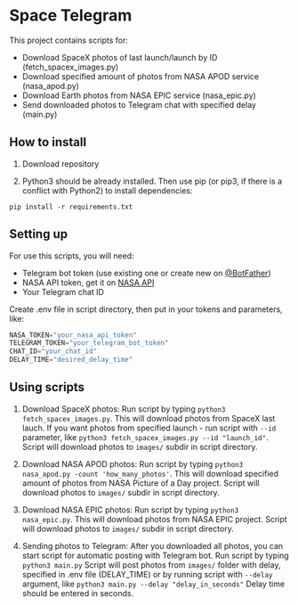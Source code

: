 # Space Telegram
This project contains scripts for:
- Download SpaceX photos of last launch/launch by ID (fetch_spacex_images.py)
- Download specified amount of photos from NASA APOD service (nasa_apod.py)
- Download Earth photos from NASA EPIC service (nasa_epic.py)
- Send downloaded photos to Telegram chat with specified delay (main.py)

## How to install

1. Download repository

2. Python3 should be already installed. Then use pip (or pip3, if there is a conflict with Python2) to install dependencies:

`pip install -r requirements.txt`

## Setting up

For use this scripts, you will need:
- Telegram bot token (use existing one or create new on [@BotFather](http://t.me/BotFather))
- NASA API token, get it on [NASA API](https://api.nasa.gov)
- Your Telegram chat ID

Create .env file in script directory, then put in your tokens and parameters, like:
```python
NASA_TOKEN="your_nasa_api_token"
TELEGRAM_TOKEN="your_telegram_bot_token"
CHAT_ID="your_chat_id"
DELAY_TIME="desired_delay_time"
```

## Using scripts

1. Download SpaceX photos:
Run script by typing `python3 fetch_spacex_images.py`. This will download photos from SpaceX last lauch. If you want photos from specified launch - run script with `--id` parameter, like `python3 fetch_spacex_images.py --id "launch_id"`. Script will download photos to `images/` subdir in script directory.

2. Download NASA APOD photos:
Run script by typing `python3 nasa_apod.py -count 'how_many_photos'`. This will download specified amount of photos from NASA Picture of a Day project. Script will download photos to `images/` subdir in script directory.

3. Download NASA EPIC photos:
Run script by typing `python3 nasa_epic.py`. This will download photos from NASA EPIC project. Script will download photos to `images/` subdir in script directory.

4. Sending photos to Telegram:
After you downloaded all photos, you can start script for automatic posting with Telegram bot. Run script by typing `python3 main.py` Script will post photos from `images/` folder with delay, specified in .env file (DELAY_TIME) or by running script with `--delay` argument, like `python3 main.py --delay "delay_in_seconds"` Delay time should be entered in seconds.

